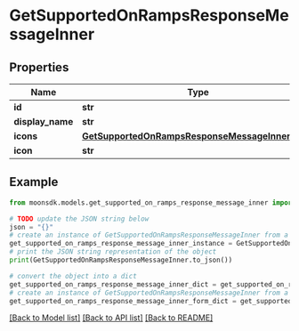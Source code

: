 # GetSupportedOnRampsResponseMessageInner

## Properties

| Name              | Type                                                                                                | Description | Notes |
| ----------------- | --------------------------------------------------------------------------------------------------- | ----------- | ----- |
| **id**            | **str**                                                                                             |             |       |
| **display\_name** | **str**                                                                                             |             |       |
| **icons**         | [**GetSupportedOnRampsResponseMessageInnerIcons**](getsupportedonrampsresponsemessageinnericons.md) |             |       |
| **icon**          | **str**                                                                                             |             |       |

## Example

```python
from moonsdk.models.get_supported_on_ramps_response_message_inner import GetSupportedOnRampsResponseMessageInner

# TODO update the JSON string below
json = "{}"
# create an instance of GetSupportedOnRampsResponseMessageInner from a JSON string
get_supported_on_ramps_response_message_inner_instance = GetSupportedOnRampsResponseMessageInner.from_json(json)
# print the JSON string representation of the object
print(GetSupportedOnRampsResponseMessageInner.to_json())

# convert the object into a dict
get_supported_on_ramps_response_message_inner_dict = get_supported_on_ramps_response_message_inner_instance.to_dict()
# create an instance of GetSupportedOnRampsResponseMessageInner from a dict
get_supported_on_ramps_response_message_inner_form_dict = get_supported_on_ramps_response_message_inner.from_dict(get_supported_on_ramps_response_message_inner_dict)
```

[\[Back to Model list\]](./#documentation-for-models) [\[Back to API list\]](./#documentation-for-api-endpoints) [\[Back to README\]](./)

